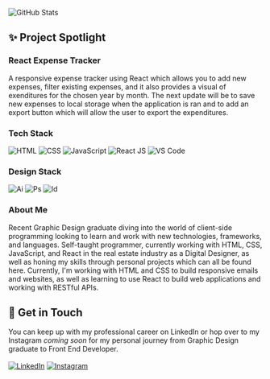 ![GitHub Stats](https://github-readme-stats.vercel.app/api?username=chadrakh&count_private=true&show_icons=true&theme=onedark&custom_title=Chadrak's&nbsp;GitHub&nbsp;Profile&bg_color=0d1117&icon_color=61DAFB&text_color=ffffff&title_color=ffffff)

## ✨ Project Spotlight
### React Expense Tracker
A responsive expense tracker using React which allows you to add new expenses, filter existing expenses, and it also provides a visual of exenditures for the chosen year by month. The next update will be to save new expenses to local storage when the application is ran and to add an export button which will allow the user to export the expenditures.

### Tech Stack
![HTML](https://img.shields.io/badge/HTML5-20232A?style=for-the-badge&logo=html5&logoColor=E34F26)
![CSS](https://img.shields.io/badge/CSS3-20232A?style=for-the-badge&logo=css3&logoColor=1572B6)
![JavaScript](https://img.shields.io/badge/JavaScript-20232A?style=for-the-badge&logo=javascript&logoColor=F7DF1E)
![React JS](	https://img.shields.io/badge/React-20232A?style=for-the-badge&logo=react&logoColor=61DAFB)
![VS Code](https://img.shields.io/badge/Visual_Studio_Code-20232A?style=for-the-badge&logo=visual%20studio%20code&logoColor=0078D4)

### Design Stack
![Ai](https://img.shields.io/badge/Adobe%20Illustrator-20232A?style=for-the-badge&logo=adobe%20illustrator&logoColor=FF9A00)
![Ps](https://img.shields.io/badge/Adobe%20Photoshop-20232A?style=for-the-badge&logo=Adobe%20Photoshop&logoColor=31A8FF)
![Id](https://img.shields.io/badge/Adobe%20InDesign-20232A?style=for-the-badge&logo=Adobe%20InDesign&logoColor=FF3366)

### About Me
Recent Graphic Design graduate diving into the world of client-side programming looking to learn and work with new technologies, frameworks, and languages. Self-taught programmer, currently working with HTML, CSS, JavaScript, and React in the real estate industry as a Digital Designer, as well as honing my skills through personal projects which can all be found here. Currently, I'm working with HTML and CSS to build responsive emails and websites, as well as learning to use React to build web applications and working with RESTful APIs.

## 📧 Get in Touch
You can keep up with my professional career on LinkedIn or hop over to my Instagram <i> coming soon </i> for my personal journey from Graphic Design graduate to Front End Developer.
<br /><br />
[![LinkedIn](https://img.shields.io/badge/LinkedIn-20232A.svg?style=for-the-badge&logo=Instagram&logoColor=0077B5)](https://uk.linkedin.com/in/chadrak-holondo-5622a91bb)
[![Instagram](https://img.shields.io/badge/Instagram-20232A.svg?style=for-the-badge&logo=Instagram&logoColor=23E4405F)](https://www.instagram.com/chadrak.ai/)

<!-- Stats & Badges
Stats: https://github.com/anuraghazra/github-readme-stats
Badges: https://github.com/alexandresanlim/Badges4-README.md-Profile
-->
